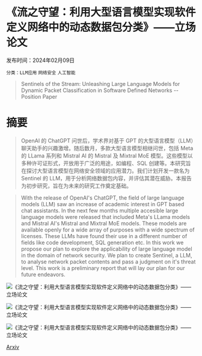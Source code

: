 # 《流之守望：利用大型语言模型实现软件定义网络中的动态数据包分类》——立场论文

发布时间：2024年02月09日

`分类：LLM应用` `网络安全` `人工智能`

> Sentinels of the Stream: Unleashing Large Language Models for Dynamic Packet Classification in Software Defined Networks -- Position Paper

# 摘要

> OpenAI 的 ChatGPT 问世后，学术界对基于 GPT 的大型语言模型（LLM）聊天助手的兴趣激增。随后数月，多款大型语言模型相继问世，包括 Meta 的 LLama 系列和 Mistral AI 的 Mistral 及 Mixtral MoE 模型。这些模型以多种许可证形式，开放用于广泛的用途，如编程、SQL 创建等。本研究旨在探讨大型语言模型在网络安全领域的应用潜力。我们计划开发一款名为 Sentinel 的 LLM，用于分析网络数据包内容，并评估其潜在威胁。本报告为初步研究，旨在为未来的研究工作奠定基础。

> With the release of OpenAI's ChatGPT, the field of large language models (LLM) saw an increase of academic interest in GPT based chat assistants. In the next few months multiple accesible large language models were released that included Meta's LLama models and Mistral AI's Mistral and Mixtral MoE models. These models are available openly for a wide array of purposes with a wide spectrum of licenses. These LLMs have found their use in a different number of fields like code development, SQL generation etc. In this work we propose our plan to explore the applicability of large language model in the domain of network security. We plan to create Sentinel, a LLM, to analyse network packet contents and pass a judgment on it's threat level. This work is a preliminary report that will lay our plan for our future endeavors.

![《流之守望：利用大型语言模型实现软件定义网络中的动态数据包分类》——立场论文](../../..//opt/data/Projects/HuggingArxiv/paper_images/2402.07950/x2.png)

![《流之守望：利用大型语言模型实现软件定义网络中的动态数据包分类》——立场论文](../../..//opt/data/Projects/HuggingArxiv/paper_images/2402.07950/x3.png)

![《流之守望：利用大型语言模型实现软件定义网络中的动态数据包分类》——立场论文](../../..//opt/data/Projects/HuggingArxiv/paper_images/2402.07950/x4.png)

[Arxiv](https://arxiv.org/abs/2402.07950)